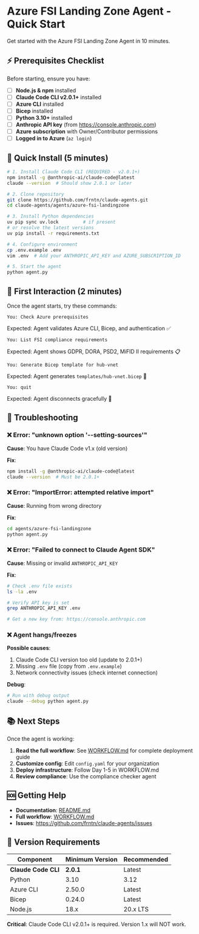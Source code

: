 # Azure FSI Landing Zone Agent - Quick Start

Get started with the Azure FSI Landing Zone Agent in 10 minutes.

## ⚡ Prerequisites Checklist

Before starting, ensure you have:

- [ ] **Node.js & npm** installed
- [ ] **Claude Code CLI v2.0.1+** installed
- [ ] **Azure CLI** installed
- [ ] **Bicep** installed
- [ ] **Python 3.10+** installed
- [ ] **Anthropic API key** (from https://console.anthropic.com)
- [ ] **Azure subscription** with Owner/Contributor permissions
- [ ] **Logged in to Azure** (`az login`)

## 🚀 Quick Install (5 minutes)

```bash
# 1. Install Claude Code CLI (REQUIRED - v2.0.1+)
npm install -g @anthropic-ai/claude-code@latest
claude --version  # Should show 2.0.1 or later

# 2. Clone repository
git clone https://github.com/frntn/claude-agents.git
cd claude-agents/agents/azure-fsi-landingzone

# 3. Install Python dependencies
uv pip sync uv.lock         # if present
# or resolve the latest versions
uv pip install -r requirements.txt

# 4. Configure environment
cp .env.example .env
vim .env  # Add your ANTHROPIC_API_KEY and AZURE_SUBSCRIPTION_ID

# 5. Start the agent
python agent.py
```

## 💬 First Interaction (2 minutes)

Once the agent starts, try these commands:

```
You: Check Azure prerequisites
```

Expected: Agent validates Azure CLI, Bicep, and authentication ✅

```
You: List FSI compliance requirements
```

Expected: Agent shows GDPR, DORA, PSD2, MiFID II requirements 📋

```
You: Generate Bicep template for hub-vnet
```

Expected: Agent generates `templates/hub-vnet.bicep` 📄

```
You: quit
```

Expected: Agent disconnects gracefully 👋

## 🔧 Troubleshooting

### ❌ Error: "unknown option '--setting-sources'"

**Cause**: You have Claude Code v1.x (old version)

**Fix**:
```bash
npm install -g @anthropic-ai/claude-code@latest
claude --version  # Must be 2.0.1+
```

### ❌ Error: "ImportError: attempted relative import"

**Cause**: Running from wrong directory

**Fix**:
```bash
cd agents/azure-fsi-landingzone
python agent.py
```

### ❌ Error: "Failed to connect to Claude Agent SDK"

**Cause**: Missing or invalid `ANTHROPIC_API_KEY`

**Fix**:
```bash
# Check .env file exists
ls -la .env

# Verify API key is set
grep ANTHROPIC_API_KEY .env

# Get a new key from: https://console.anthropic.com
```

### ❌ Agent hangs/freezes

**Possible causes**:
1. Claude Code CLI version too old (update to 2.0.1+)
2. Missing `.env` file (copy from `.env.example`)
3. Network connectivity issues (check internet connection)

**Debug**:
```bash
# Run with debug output
claude --debug python agent.py
```

## 📚 Next Steps

Once the agent is working:

1. **Read the full workflow**: See [WORKFLOW.md](WORKFLOW.md) for complete deployment guide
2. **Customize config**: Edit `config.yaml` for your organization
3. **Deploy infrastructure**: Follow Day 1-5 in WORKFLOW.md
4. **Review compliance**: Use the compliance checker agent

## 🆘 Getting Help

- **Documentation**: [README.md](README.md)
- **Full workflow**: [WORKFLOW.md](WORKFLOW.md)
- **Issues**: https://github.com/frntn/claude-agents/issues

## 🎯 Version Requirements

| Component | Minimum Version | Recommended |
|-----------|----------------|-------------|
| **Claude Code CLI** | **2.0.1** | Latest |
| Python | 3.10 | 3.12 |
| Azure CLI | 2.50.0 | Latest |
| Bicep | 0.24.0 | Latest |
| Node.js | 18.x | 20.x LTS |

**Critical**: Claude Code CLI v2.0.1+ is required. Version 1.x will NOT work.
